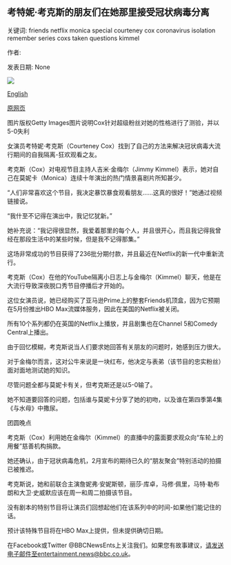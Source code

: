 ## 考特妮·考克斯的朋友们在她那里接受冠状病毒分离

关键词: friends netflix monica special courteney cox coronavirus isolation remember series coxs taken questions kimmel

作者: 

发表日期: None

![](https://ichef.bbci.co.uk/news/1024/branded_news/143A4/production/_99425828_friends_getty.jpg)

[English](Courteney%20Cox%27s%20Friends%20are%20there%20for%20her%20in%20coronavirus%20isolation.md)

[原网页](https://www.bbc.com/news/entertainment-arts-52048588)

图片版权Getty Images图片说明Cox针对超级粉丝对她的性格进行了测验，并以5-0失利

女演员考特妮·考克斯（Courteney Cox）找到了自己的方法来解决冠状病毒大流行期间的自我隔离-狂欢观看之友。

考克斯（Cox）对电视节目主持人吉米·金梅尔（Jimmy Kimmel）表示，她对自己在莫妮卡（Monica）连续十年演出的热门情景喜剧片所知甚少。

“人们非常喜欢这个节目，我决定暴饮暴食观看朋友……这真的很好！”她通过视频链接说。

“我什至不记得在演出中，我记忆犹新。”

她补充说：“我记得很显然，我爱着那里的每个人，并且很开心，而且我记得我曾经在那段生活中的某些时候，但是我不记得那集。”

这场非常成功的节目获得了236批分期付款，并且最近在Netflix的新一代中重新流行。

考克斯（Cox）在他的YouTube隔离小日志上与金梅尔（Kimmel）聊天，他是在大流行导致深夜脱口秀节目停播后才开始的。

这位女演员说，她已经购买了亚马逊Prime上的整套Friends机顶盒，因为它预期在5月份推出HBO Max流媒体服务，因此在美国的Netflix被关闭。

所有10个系列都仍在英国的Netflix上播放，并且剧集也在Channel 5和Comedy Central上播出。

由于回忆模糊，考克斯说当人们要求她回答有关朋友的问题时，她感到压力很大。

对于金梅尔而言，这对公牛来说是一块红布，他决定与表弟（该节目的忠实粉丝）面对面地测试她的知识。

尽管问题全都与莫妮卡有关，但考克斯还是以5-0输了。

她不知道要回答的问题，包括谁与莫妮卡分享了她的初吻，以及谁在第四季第4集《与水母》中撒尿。

团圆晚点

考克斯（Cox）利用她在金梅尔（Kimmel）的直播中的露面要求观众向“车轮上的用餐”慈善机构捐款。

她还确认，由于冠状病毒危机，2月宣布的期待已久的“朋友聚会”特别活动的拍摄已被推迟。

考克斯说，她和前联合主演詹妮弗·安妮斯顿，丽莎·库卓，马修·佩里，马特·勒布朗和大卫·史威默应该在周一和周二拍摄该节目。

没有剧本的特别节目将让演员们回想起他们在该系列中的时间-如果他们能记住的话。

预计该特殊节目将在HBO Max上提供，但未提供确切日期。

在Facebook或Twitter @BBCNewsEnts上关注我们。如果您有故事建议，请发送电子邮件至entertainment.news@bbc.co.uk。